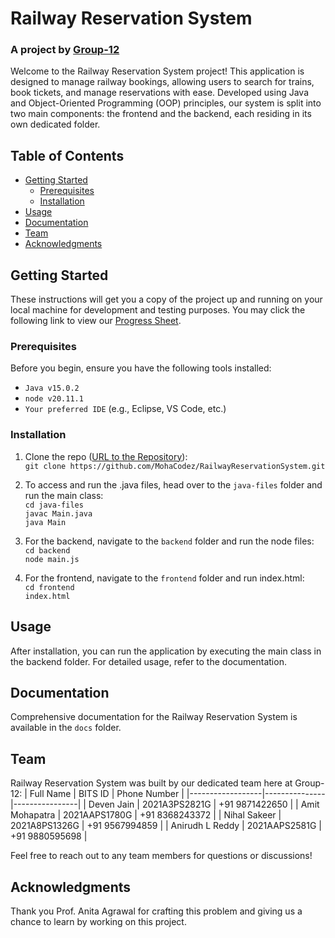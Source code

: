 # Railway Reservation System
### A project by [Group-12](#team)

Welcome to the Railway Reservation System project! This application is designed to manage railway bookings, allowing users to search for trains, book tickets, and manage reservations with ease. Developed using Java and Object-Oriented Programming (OOP) principles, our system is split into two main components: the frontend and the backend, each residing in its own dedicated folder.

## Table of Contents

- [Getting Started](#getting-started)
  - [Prerequisites](#prerequisites)
  - [Installation](#installation)
- [Usage](#usage)
- [Documentation](#documentation)
- [Team](#team)
- [Acknowledgments](#acknowledgments)

## Getting Started

These instructions will get you a copy of the project up and running on your local machine for development and testing purposes.
You may click the following link to view our [Progress Sheet](https://docs.google.com/spreadsheets/d/1Z7jFryslJz_vN9HPYvExjK6KguzUKElF3G71ouHhjc4/edit?usp=sharing).

### Prerequisites

Before you begin, ensure you have the following tools installed:
- `Java v15.0.2`
- `node v20.11.1`
- `Your preferred IDE` (e.g., Eclipse, VS Code, etc.)

### Installation

1. Clone the repo ([URL to the Repository](https://github.com/MohaCodez/RailwayReservationSystem.git)):<br>
`git clone https://github.com/MohaCodez/RailwayReservationSystem.git`

2. To access and run the .java files, head over to the `java-files` folder and run the main class:<br>
```cd java-files```<br>
```javac Main.java```<br>
```java Main```

3. For the backend, navigate to the `backend` folder and run the node files:<br>
```cd backend```<br>
```node main.js```

4. For the frontend, navigate to the `frontend` folder and run index.html:<br>
```cd frontend```<br>
```index.html```

## Usage

After installation, you can run the application by executing the main class in the backend folder. For detailed usage, refer to the documentation.

## Documentation

Comprehensive documentation for the Railway Reservation System is available in the `docs` folder.

## Team

Railway Reservation System was built by our dedicated team here at Group-12:
|    Full Name     |    BITS ID    |  Phone Number  |
|------------------|---------------|----------------|
| Deven Jain       | 2021A3PS2821G | +91 9871422650 |
| Amit Mohapatra   | 2021AAPS1780G | +91 8368243372 |
| Nihal Sakeer     | 2021A8PS1326G | +91 9567994859 |
| Anirudh L Reddy  | 2021AAPS2581G | +91 9880595698 |

Feel free to reach out to any team members for questions or discussions!

## Acknowledgments

Thank you Prof. Anita Agrawal for crafting this problem and giving us a chance to learn by working on this project.